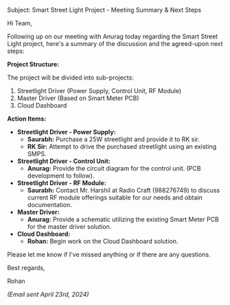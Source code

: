 Subject: Smart Street Light Project - Meeting Summary & Next Steps

Hi Team,

Following up on our meeting with Anurag today regarding the Smart Street Light project, here's a summary of the discussion and the agreed-upon next steps:

**Project Structure:**

The project will be divided into sub-projects:
1.  Streetlight Driver (Power Supply, Control Unit, RF Module)
2.  Master Driver (Based on Smart Meter PCB)
3.  Cloud Dashboard

**Action Items:**

*   **Streetlight Driver - Power Supply:**
    *   **Saurabh:** Purchase a 25W streetlight and provide it to RK sir.
    *   **RK Sir:** Attempt to drive the purchased streetlight using an existing SMPS.
*   **Streetlight Driver - Control Unit:**
    *   **Anurag:** Provide the circuit diagram for the control unit. (PCB development to follow).
*   **Streetlight Driver - RF Module:**
    *   **Saurabh:** Contact Mr. Harshil at Radio Craft (988276749) to discuss current RF module offerings suitable for our needs and obtain documentation.
*   **Master Driver:**
    *   **Anurag:** Provide a schematic utilizing the existing Smart Meter PCB for the master driver solution.
*   **Cloud Dashboard:**
    *   **Rohan:** Begin work on the Cloud Dashboard solution.

Please let me know if I've missed anything or if there are any questions.

Best regards,

Rohan

*(Email sent April 23rd, 2024)*